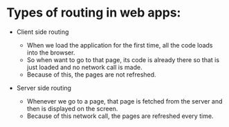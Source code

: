 # Types of routing in web apps:
- Client side routing
    - When we load the application for the first time, all the code loads into the browser.
    - So when want to go to that page, its code is already there so that is just loaded and no network call is made.
    - Because of this, the pages are not refreshed.

- Server side routing
    - Whenever we go to a page, that page is fetched from the server and then is displayed on the screen.
    - Because of this network call, the pages are refreshed every time.